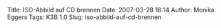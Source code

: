 Title: ISO-Abbild auf CD brennen
Date: 2007-03-28 18:14
Author: Monika Eggers
Tags: K3B 1.0
Slug: iso-abbild-auf-cd-brennen


